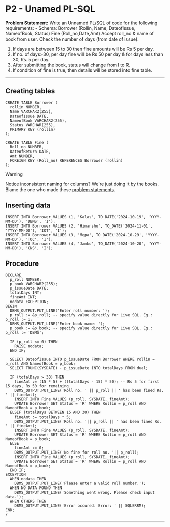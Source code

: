 # P2 - Unamed PL-SQL

**Problem Statement:**
Write an Unnamed PL/SQL of code for the following requirements: -
Schema:
Borrower (Rollin, Name, DateofIssue, NameofBook, Status)
Fine (Roll_no,Date,Amt)
Accept roll_no & name of book from user.
Check the number of days (from date of issue).
1. If days are between 15 to 30 then fine amounts will be Rs 5 per
day.
2. If no. of days>30, per day fine will be Rs 50 per day & for days
less than 30, Rs. 5 per day.
3. After submitting the book, status will change from I to R.
4. If condition of fine is true, then details will be stored into
fine table.

---

## Creating tables
```plsql
CREATE TABLE Borrower (
  rollin NUMBER,
  Name VARCHAR2(255),
  DateofIssue DATE,
  NameofBook VARCHAR2(255),
  Status VARCHAR(255),
  PRIMARY KEY (rollin)
);

CREATE TABLE Fine (
  Roll_no NUMBER,
  DateofReturn DATE,
  Amt NUMBER,
  FOREIGN KEY (Roll_no) REFERENCES Borrower (rollin)
);

```

> [!WARNING]
> Notice inconsistent naming for columns? We're just doing it by the books. Blame the one who made these [problem statements](https://git.kska.io/sppu-te-comp-content/DatabaseManagementSystems/src/branch/main/Practical/Practical%20Exam/DBMSL%20-%20Problem%20Statements%20for%20Practical%20Exam%20%28November%202024%29.pdf).

## Inserting data
```plsql
INSERT INTO Borrower VALUES (1, 'Kalas', TO_DATE('2024-10-19', 'YYYY-MM-DD'), 'DBMS', 'I');
INSERT INTO Borrower VALUES (2, 'Himanshu', TO_DATE('2024-11-01', 'YYYY-MM-DD'), 'IOT', 'I');
INSERT INTO Borrower VALUES (3, 'Mepa', TO_DATE('2024-10-29', 'YYYY-MM-DD'), 'TOC', 'I');
INSERT INTO Borrower VALUES (4, 'Jambo', TO_DATE('2024-10-20', 'YYYY-MM-DD'), 'CNS', 'I');

```

## Procedure
```plsql
DECLARE
  p_roll NUMBER;
  p_book VARCHAR2(255);
  p_issueDate DATE;
  totalDays INT;
  fineAmt INT;
  nodata EXCEPTION;
BEGIN
  DBMS_OUTPUT.PUT_LINE('Enter roll number: ');
  p_roll := &p_roll; -- specify value directly for Live SQL. Eg.: p_roll := 1;
  DBMS_OUTPUT.PUT_LINE('Enter book name: ');
  p_book := &p_book; -- specify value directly for Live SQL. Eg.: p_roll := 'DBMS';

  IF (p_roll <= 0) THEN
    RAISE nodata;
  END IF;

  SELECT DateofIssue INTO p_issueDate FROM Borrower WHERE rollin = p_roll AND NameofBook = p_book;
  SELECT TRUNC(SYSDATE) - p_issueDate INTO totalDays FROM dual;

  IF (totalDays > 30) THEN
    fineAmt := (15 * 5) + ((totalDays - 15) * 50); -- Rs 5 for first 15 days, Rs 50 for remaining
    DBMS_OUTPUT.PUT_LINE('Roll no. ' || p_roll || ' has been fined Rs. ' || fineAmt);
    INSERT INTO Fine VALUES (p_roll, SYSDATE, fineAmt);
    UPDATE Borrower SET Status = 'R' WHERE Rollin = p_roll AND NameofBook = p_book;
  ELSIF (totalDays BETWEEN 15 AND 30) THEN
    fineAmt := totalDays * 5;
    DBMS_OUTPUT.PUT_LINE('Roll no. '|| p_roll || ' has been fined Rs. ' || fineAmt);
    INSERT INTO Fine VALUES (p_roll, SYSDATE, fineAmt);
    UPDATE Borrower SET Status = 'R' WHERE Rollin = p_roll AND NameofBook = p_book;
  ELSE
    fineAmt := 0;
    DBMS_OUTPUT.PUT_LINE('No fine for roll no. '|| p_roll);
    INSERT INTO Fine VALUES (p_roll, SYSDATE, fineAmt);
    UPDATE Borrower SET Status = 'R' WHERE Rollin = p_roll AND NameofBook = p_book;
  END IF;
EXCEPTION
  WHEN nodata THEN
    DBMS_OUTPUT.PUT_LINE('Please enter a valid roll number.');
  WHEN NO_DATA_FOUND THEN
    DBMS_OUTPUT.PUT_LINE('Something went wrong. Please check input data.');
  WHEN OTHERS THEN
    DBMS_OUTPUT.PUT_LINE('Error occured. Error: ' || SQLERRM);
END;
/

```

---

